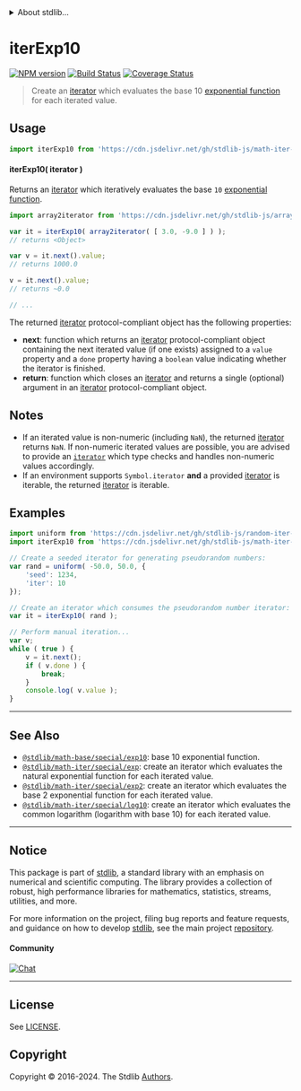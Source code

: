 <!--

@license Apache-2.0

Copyright (c) 2020 The Stdlib Authors.

Licensed under the Apache License, Version 2.0 (the "License");
you may not use this file except in compliance with the License.
You may obtain a copy of the License at

   http://www.apache.org/licenses/LICENSE-2.0

Unless required by applicable law or agreed to in writing, software
distributed under the License is distributed on an "AS IS" BASIS,
WITHOUT WARRANTIES OR CONDITIONS OF ANY KIND, either express or implied.
See the License for the specific language governing permissions and
limitations under the License.

-->


<details>
  <summary>
    About stdlib...
  </summary>
  <p>We believe in a future in which the web is a preferred environment for numerical computation. To help realize this future, we've built stdlib. stdlib is a standard library, with an emphasis on numerical and scientific computation, written in JavaScript (and C) for execution in browsers and in Node.js.</p>
  <p>The library is fully decomposable, being architected in such a way that you can swap out and mix and match APIs and functionality to cater to your exact preferences and use cases.</p>
  <p>When you use stdlib, you can be absolutely certain that you are using the most thorough, rigorous, well-written, studied, documented, tested, measured, and high-quality code out there.</p>
  <p>To join us in bringing numerical computing to the web, get started by checking us out on <a href="https://github.com/stdlib-js/stdlib">GitHub</a>, and please consider <a href="https://opencollective.com/stdlib">financially supporting stdlib</a>. We greatly appreciate your continued support!</p>
</details>

# iterExp10

[![NPM version][npm-image]][npm-url] [![Build Status][test-image]][test-url] [![Coverage Status][coverage-image]][coverage-url] <!-- [![dependencies][dependencies-image]][dependencies-url] -->

> Create an [iterator][mdn-iterator-protocol] which evaluates the base 10 [exponential function][@stdlib/math/base/special/exp10] for each iterated value.

<!-- Section to include introductory text. Make sure to keep an empty line after the intro `section` element and another before the `/section` close. -->

<section class="intro">

</section>

<!-- /.intro -->

<!-- Package usage documentation. -->



<section class="usage">

## Usage

```javascript
import iterExp10 from 'https://cdn.jsdelivr.net/gh/stdlib-js/math-iter-special-exp10@deno/mod.js';
```

#### iterExp10( iterator )

Returns an [iterator][mdn-iterator-protocol] which iteratively evaluates the base `10` [exponential function][@stdlib/math/base/special/exp10].

```javascript
import array2iterator from 'https://cdn.jsdelivr.net/gh/stdlib-js/array-to-iterator@deno/mod.js';

var it = iterExp10( array2iterator( [ 3.0, -9.0 ] ) );
// returns <Object>

var v = it.next().value;
// returns 1000.0

v = it.next().value;
// returns ~0.0

// ...
```

The returned [iterator][mdn-iterator-protocol] protocol-compliant object has the following properties:

-   **next**: function which returns an [iterator][mdn-iterator-protocol] protocol-compliant object containing the next iterated value (if one exists) assigned to a `value` property and a `done` property having a `boolean` value indicating whether the iterator is finished.
-   **return**: function which closes an [iterator][mdn-iterator-protocol] and returns a single (optional) argument in an [iterator][mdn-iterator-protocol] protocol-compliant object.

</section>

<!-- /.usage -->

<!-- Package usage notes. Make sure to keep an empty line after the `section` element and another before the `/section` close. -->

<section class="notes">

## Notes

-   If an iterated value is non-numeric (including `NaN`), the returned [iterator][mdn-iterator-protocol] returns `NaN`. If non-numeric iterated values are possible, you are advised to provide an [`iterator`][mdn-iterator-protocol] which type checks and handles non-numeric values accordingly.
-   If an environment supports `Symbol.iterator` **and** a provided [iterator][mdn-iterator-protocol] is iterable, the returned [iterator][mdn-iterator-protocol] is iterable.

</section>

<!-- /.notes -->

<!-- Package usage examples. -->

<section class="examples">

## Examples

<!-- eslint no-undef: "error" -->

```javascript
import uniform from 'https://cdn.jsdelivr.net/gh/stdlib-js/random-iter-uniform@deno/mod.js';
import iterExp10 from 'https://cdn.jsdelivr.net/gh/stdlib-js/math-iter-special-exp10@deno/mod.js';

// Create a seeded iterator for generating pseudorandom numbers:
var rand = uniform( -50.0, 50.0, {
    'seed': 1234,
    'iter': 10
});

// Create an iterator which consumes the pseudorandom number iterator:
var it = iterExp10( rand );

// Perform manual iteration...
var v;
while ( true ) {
    v = it.next();
    if ( v.done ) {
        break;
    }
    console.log( v.value );
}
```

</section>

<!-- /.examples -->

<!-- Section to include cited references. If references are included, add a horizontal rule *before* the section. Make sure to keep an empty line after the `section` element and another before the `/section` close. -->

<section class="references">

</section>

<!-- /.references -->

<!-- Section for related `stdlib` packages. Do not manually edit this section, as it is automatically populated. -->

<section class="related">

* * *

## See Also

-   <span class="package-name">[`@stdlib/math-base/special/exp10`][@stdlib/math/base/special/exp10]</span><span class="delimiter">: </span><span class="description">base 10 exponential function.</span>
-   <span class="package-name">[`@stdlib/math-iter/special/exp`][@stdlib/math/iter/special/exp]</span><span class="delimiter">: </span><span class="description">create an iterator which evaluates the natural exponential function for each iterated value.</span>
-   <span class="package-name">[`@stdlib/math-iter/special/exp2`][@stdlib/math/iter/special/exp2]</span><span class="delimiter">: </span><span class="description">create an iterator which evaluates the base 2 exponential function for each iterated value.</span>
-   <span class="package-name">[`@stdlib/math-iter/special/log10`][@stdlib/math/iter/special/log10]</span><span class="delimiter">: </span><span class="description">create an iterator which evaluates the common logarithm (logarithm with base 10) for each iterated value.</span>

</section>

<!-- /.related -->

<!-- Section for all links. Make sure to keep an empty line after the `section` element and another before the `/section` close. -->


<section class="main-repo" >

* * *

## Notice

This package is part of [stdlib][stdlib], a standard library with an emphasis on numerical and scientific computing. The library provides a collection of robust, high performance libraries for mathematics, statistics, streams, utilities, and more.

For more information on the project, filing bug reports and feature requests, and guidance on how to develop [stdlib][stdlib], see the main project [repository][stdlib].

#### Community

[![Chat][chat-image]][chat-url]

---

## License

See [LICENSE][stdlib-license].


## Copyright

Copyright &copy; 2016-2024. The Stdlib [Authors][stdlib-authors].

</section>

<!-- /.stdlib -->

<!-- Section for all links. Make sure to keep an empty line after the `section` element and another before the `/section` close. -->

<section class="links">

[npm-image]: http://img.shields.io/npm/v/@stdlib/math-iter-special-exp10.svg
[npm-url]: https://npmjs.org/package/@stdlib/math-iter-special-exp10

[test-image]: https://github.com/stdlib-js/math-iter-special-exp10/actions/workflows/test.yml/badge.svg?branch=main
[test-url]: https://github.com/stdlib-js/math-iter-special-exp10/actions/workflows/test.yml?query=branch:main

[coverage-image]: https://img.shields.io/codecov/c/github/stdlib-js/math-iter-special-exp10/main.svg
[coverage-url]: https://codecov.io/github/stdlib-js/math-iter-special-exp10?branch=main

<!--

[dependencies-image]: https://img.shields.io/david/stdlib-js/math-iter-special-exp10.svg
[dependencies-url]: https://david-dm.org/stdlib-js/math-iter-special-exp10/main

-->

[chat-image]: https://img.shields.io/gitter/room/stdlib-js/stdlib.svg
[chat-url]: https://app.gitter.im/#/room/#stdlib-js_stdlib:gitter.im

[stdlib]: https://github.com/stdlib-js/stdlib

[stdlib-authors]: https://github.com/stdlib-js/stdlib/graphs/contributors

[umd]: https://github.com/umdjs/umd
[es-module]: https://developer.mozilla.org/en-US/docs/Web/JavaScript/Guide/Modules

[deno-url]: https://github.com/stdlib-js/math-iter-special-exp10/tree/deno
[deno-readme]: https://github.com/stdlib-js/math-iter-special-exp10/blob/deno/README.md
[umd-url]: https://github.com/stdlib-js/math-iter-special-exp10/tree/umd
[umd-readme]: https://github.com/stdlib-js/math-iter-special-exp10/blob/umd/README.md
[esm-url]: https://github.com/stdlib-js/math-iter-special-exp10/tree/esm
[esm-readme]: https://github.com/stdlib-js/math-iter-special-exp10/blob/esm/README.md
[branches-url]: https://github.com/stdlib-js/math-iter-special-exp10/blob/main/branches.md

[stdlib-license]: https://raw.githubusercontent.com/stdlib-js/math-iter-special-exp10/main/LICENSE

[mdn-iterator-protocol]: https://developer.mozilla.org/en-US/docs/Web/JavaScript/Reference/Iteration_protocols#The_iterator_protocol

<!-- <related-links> -->

[@stdlib/math/base/special/exp10]: https://github.com/stdlib-js/math-base-special-exp10/tree/deno

[@stdlib/math/iter/special/exp]: https://github.com/stdlib-js/math-iter-special-exp/tree/deno

[@stdlib/math/iter/special/exp2]: https://github.com/stdlib-js/math-iter-special-exp2/tree/deno

[@stdlib/math/iter/special/log10]: https://github.com/stdlib-js/math-iter-special-log10/tree/deno

<!-- </related-links> -->

</section>

<!-- /.links -->
